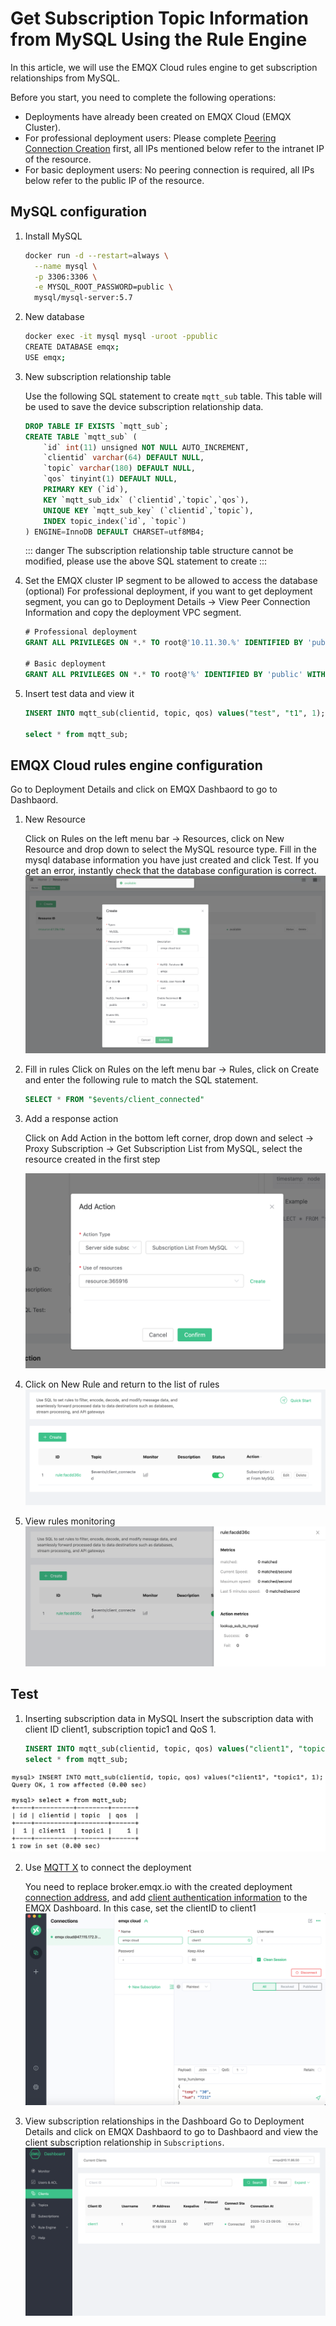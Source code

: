 # Get Subscription Topic Information from MySQL Using the Rule Engine

In this article, we will use the EMQX Cloud rules engine to get subscription relationships from MySQL.

Before you start, you need to complete the following operations:
* Deployments have already been created on EMQX Cloud (EMQX Cluster).
* For professional deployment users: Please complete [Peering Connection Creation](../deployments/vpc_peering.md) first, all IPs mentioned below refer to the intranet IP of the resource.
* For basic deployment users: No peering connection is required, all IPs below refer to the public IP of the resource.

## MySQL configuration

1. Install MySQL

   ```bash
   docker run -d --restart=always \
     --name mysql \
     -p 3306:3306 \
     -e MYSQL_ROOT_PASSWORD=public \
     mysql/mysql-server:5.7
   ```

2. New database

   ```bash
   docker exec -it mysql mysql -uroot -ppublic
   CREATE DATABASE emqx;
   USE emqx;
   ```


3. New subscription relationship table

   Use the following SQL statement to create `mqtt_sub` table. This table will be used to save the device subscription relationship data.

   ```sql
   DROP TABLE IF EXISTS `mqtt_sub`;
   CREATE TABLE `mqtt_sub` (
       `id` int(11) unsigned NOT NULL AUTO_INCREMENT,
       `clientid` varchar(64) DEFAULT NULL,
       `topic` varchar(180) DEFAULT NULL,
       `qos` tinyint(1) DEFAULT NULL,
       PRIMARY KEY (`id`),
       KEY `mqtt_sub_idx` (`clientid`,`topic`,`qos`),
       UNIQUE KEY `mqtt_sub_key` (`clientid`,`topic`),
       INDEX topic_index(`id`, `topic`)
   ) ENGINE=InnoDB DEFAULT CHARSET=utf8MB4;
   ```
   
   ::: danger
   The subscription relationship table structure cannot be modified, please use the above SQL statement to create
   :::

4. Set the EMQX cluster IP segment to be allowed to access the database (optional)
   For professional deployment, if you want to get deployment segment, you can go to Deployment Details → View Peer Connection Information and copy the deployment VPC segment.
   
   ```sql
   # Professional deployment
   GRANT ALL PRIVILEGES ON *.* TO root@'10.11.30.%' IDENTIFIED BY 'public' WITH GRANT OPTION;
   
   # Basic deployment
   GRANT ALL PRIVILEGES ON *.* TO root@'%' IDENTIFIED BY 'public' WITH GRANT OPTION;
   ```

5. Insert test data and view it
   
   ```sql
   INSERT INTO mqtt_sub(clientid, topic, qos) values("test", "t1", 1);

   select * from mqtt_sub;
   ```

## EMQX Cloud rules engine configuration

Go to Deployment Details and click on EMQX Dashbaord to go to Dashbaord.

1. New Resource

   Click on Rules on the left menu bar → Resources, click on New Resource and drop down to select the MySQL resource type. Fill in the mysql database information you have just created and click Test. If you get an error, instantly check that the database configuration is correct.
   ![create resource](./_assets/create_mysql_resource.png)
   
2. Fill in rules
   Click on Rules on the left menu bar → Rules, click on Create and enter the following rule to match the SQL statement. 
   
   ```sql
   SELECT * FROM "$events/client_connected"
   ```
   
3. Add a response action

   Click on Add Action in the bottom left corner, drop down and select → Proxy Subscription → Get Subscription List from MySQL, select the resource created in the first step

   ![mysql action](./_assets/get_subs_mysql_action.png)

4. Click on New Rule and return to the list of rules
   ![rule list](./_assets/view_rule_engine_mysql_get_subs.png)


5. View rules monitoring
   ![monitor](./_assets/view_monitor_mysql_get_subs.png)

## Test

1. Inserting subscription data in MySQL
   Insert the subscription data with client ID client1, subscription topic1 and QoS 1. 
   
   ```sql
   INSERT INTO mqtt_sub(clientid, topic, qos) values("client1", "topic1", 1);
   select * from mqtt_sub;
   ```
![](./_assets/insert_subs_mysql.png)
   
2. Use [MQTT X](https://mqttx.app/) to connect the deployment 

   You need to replace broker.emqx.io with the created deployment [connection address](../deployments/view_deployment.md), and add [client authentication information](../deployments/auth.md) to the EMQX Dashboard.
   In this case, set the clientID to client1
   ![](./_assets/connect_mqtt_get_subs_mysql.png)

3. View subscription relationships in the Dashboard
   Go to Deployment Details and click on EMQX Dashbaord to go to Dashbaord and view the client subscription relationship in `Subscriptions`. 
   ![](./_assets/dashboard_get_subs_mysql.png)
